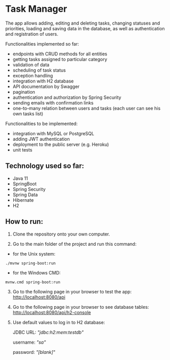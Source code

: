 # **Task Manager**

The app allows adding, editing and deleting tasks, changing statuses and priorities, loading and saving data in the database, as well as authentication and registration of users.

Functionalities implemented so far:
* endpoints with CRUD methods for all entities
* getting tasks assigned to particular category
* validation of data
* scheduling of task status
* exception handling
* integration with H2 database
* API documentation by Swagger
* pagination
* authentication and authorization by Spring Security
* sending emails with confirmation links
* one-to-many relation between users and tasks (each user can see his own tasks list)

Functionalities to be implemented:
* integration with MySQL or PostgreSQL
* adding JWT authentication  
* deployment to the public server (e.g. Heroku)
* unit tests

## **Technology used so far:**
* Java 11
* SpringBoot
* Spring Security  
* Spring Data
* Hibernate
* H2

## **How to run:**
1. Clone the repository onto your own computer.

2. Go to the main folder of the project and run this command:

* for the Unix system:
```
./mvnw spring-boot:run
```
* for the Windows CMD:
```
mvnw.cmd spring-boot:run
```

3. Go to the following page in your browser to test the app: [http://localhost:8080/api](http://localhost:8080/api)

4. Go to the following page in your browser to see database tables: [http://localhost:8080/api/h2-console](http://localhost:8080/api/h2-console)

5. Use default values to log in to H2 database:

   JDBC URL: *"jdbc:h2:mem:testdb"*

   username: *"sa"*

   password: *"[blank]"*
